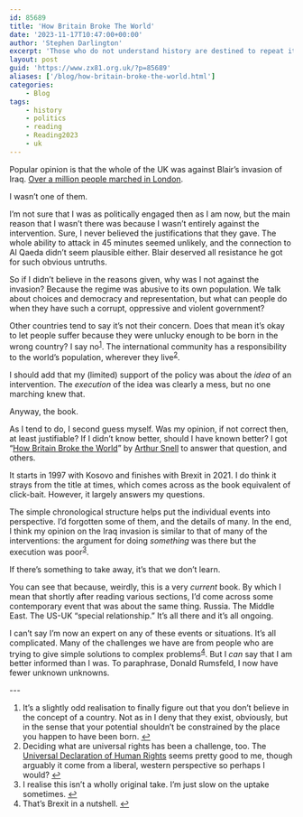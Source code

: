 ```yaml
---
id: 85689
title: 'How Britain Broke The World'
date: '2023-11-17T10:47:00+00:00'
author: 'Stephen Darlington'
excerpt: 'Those who do not understand history are destined to repeat it. '
layout: post
guid: 'https://www.zx81.org.uk/?p=85689'
aliases: ['/blog/how-britain-broke-the-world.html']
categories:
    - Blog
tags:
    - history
    - politics
    - reading
    - Reading2023
    - uk
---
```


<span style="font-size: revert;">Popular opinion is that the whole of the UK was against Blair’s invasion of Iraq. </span>[Over a million people marched in London](http://news.bbc.co.uk/1/hi/uk/2765041.stm)<span style="font-size: revert;">.</span>

I wasn’t one of them.

I’m not sure that I was as politically engaged then as I am now, but the main reason that I wasn’t there was because I wasn’t entirely against the intervention. Sure, I never believed the justifications that they gave. The whole ability to attack in 45 minutes seemed unlikely, and the connection to Al Qaeda didn’t seem plausible either. Blair deserved all resistance he got for such obvious untruths.

So if I didn’t believe in the reasons given, why was I not against the invasion? Because the regime was abusive to its own population. We talk about choices and democracy and representation, but what can people do when they have such a corrupt, oppressive and violent government?

Other countries tend to say it’s not their concern. Does that mean it’s okay to let people suffer because they were unlucky enough to be born in the wrong country? I say no<sup>[1](#fn1-5374 "see footnote")</sup>. The international community has a responsibility to the world’s population, wherever they live<sup>[2](#fn2-5374 "see footnote")</sup>.

I should add that my (limited) support of the policy was about the *idea* of an intervention. The *execution* of the idea was clearly a mess, but no one marching knew that.

Anyway, the book.

As I tend to do, I second guess myself. Was my opinion, if not correct then, at least justifiable? If I didn’t know better, should I have known better? I got “[How Britain Broke the World](https://www.canburypress.com/collections/books/products/how-britain-broke-the-world-by-arthur-snell-isbn-9781912454600)” by [Arthur Snell](https://amzn.to/3LRnh59) to answer that question, and others.

It starts in 1997 with Kosovo and finishes with Brexit in 2021. I do think it strays from the title at times, which comes across as the book equivalent of click-bait. However, it largely answers my questions.

The simple chronological structure helps put the individual events into perspective. I’d forgotten some of them, and the details of many. In the end, I think my opinion on the Iraq invasion is similar to that of many of the interventions: the argument for doing *something* was there but the execution was poor<sup>[3](#fn3-5374 "see footnote")</sup>.

If there’s something to take away, it’s that we don’t learn.

You can see that because, weirdly, this is a very *current* book. By which I mean that shortly after reading various sections, I’d come across some contemporary event that was about the same thing. Russia. The Middle East. The US-UK “special relationship.” It’s all there and it’s all ongoing.

I can’t say I’m now an expert on any of these events or situations. It’s all complicated. Many of the challenges we have are from people who are trying to give simple solutions to complex problems<sup>[4](#fn4-5374 "see footnote")</sup>. But I *can* say that I am better informed than I was. To paraphrase, Donald Rumsfeld, I now have fewer unknown unknowns.

<div class="footnotes">---

1. It’s a slightly odd realisation to finally figure out that you don’t believe in the concept of a country. Not as in I deny that they exist, obviously, but in the sense that your potential shouldn’t be constrained by the place you happen to have been born. [↩︎](#fnr1-5374 "return to article")
2. Deciding what are universal rights has been a challenge, too. The [Universal Declaration of Human Rights](https://en.wikipedia.org/wiki/Universal_Declaration_of_Human_Rights) seems pretty good to me, though arguably it come from a liberal, western perspective so perhaps I would? [↩︎](#fnr2-5374 "return to article")
3. I realise this isn’t a wholly original take. I’m just slow on the uptake sometimes. [↩︎](#fnr3-5374 "return to article")
4. That’s Brexit in a nutshell. [↩︎](#fnr4-5374 "return to article")

</div>